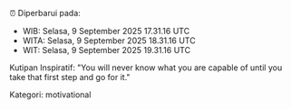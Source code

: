 ⏰ Diperbarui pada:
- WIB: Selasa, 9 September 2025 17.31.16 UTC
- WITA: Selasa, 9 September 2025 18.31.16 UTC
- WIT: Selasa, 9 September 2025 19.31.16 UTC

Kutipan Inspiratif:
"You will never know what you are capable of until you take that first step and go for it."


Kategori: motivational

